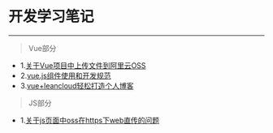 # 开发学习笔记
-------------
> Vue部分


* 1.[关于Vue项目中上传文件到阿里云OSS](https://github.com/taosin/Notes/blob/master/%E5%85%B3%E4%BA%8EVue%E9%A1%B9%E7%9B%AE%E4%B8%AD%E4%B8%8A%E4%BC%A0%E6%96%87%E4%BB%B6%E5%88%B0%E9%98%BF%E9%87%8C%E4%BA%91OSS.md)
* 2.[vue.js组件使用和开发规范](https://github.com/taosin/Notes/blob/master/vue.js%E7%BB%84%E4%BB%B6%E4%BD%BF%E7%94%A8%E5%92%8C%E5%BC%80%E5%8F%91%E8%A7%84%E8%8C%83.md)
* 3.[vue+leancloud轻松打造个人博客](https://github.com/taosin/Notes/blob/master/vue%2Bleancloud%E8%BD%BB%E6%9D%BE%E6%89%93%E9%80%A0%E4%B8%AA%E4%BA%BA%E5%8D%9A%E5%AE%A2.md)

> JS部分

* 1.[关于js页面中oss在https下web直传的问题](https://github.com/taosin/Notes/blob/master/%E5%85%B3%E4%BA%8Ejs%E9%A1%B5%E9%9D%A2%E4%B8%ADoss%E5%9C%A8https%E4%B8%8Bweb%E7%9B%B4%E4%BC%A0%E7%9A%84%E9%97%AE%E9%A2%98.md)
